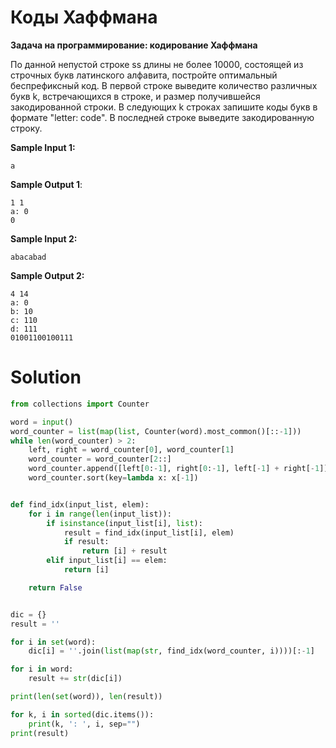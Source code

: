 # Коды Хаффмана

**Задача на программирование: кодирование Хаффмана**

По данной непустой строке ss длины не более 10000, состоящей из строчных букв латинского алфавита, постройте оптимальный
беспрефиксный код. В первой строке выведите количество различных букв k, встречающихся в строке, и размер получившейся
закодированной строки. В следующих k строках запишите коды букв в формате "letter: code". В последней строке выведите
закодированную строку.

**Sample Input 1:**

```
a
```

**Sample Output 1**:

```
1 1
a: 0
0
```

**Sample Input 2:**

```
abacabad
```

**Sample Output 2:**

```
4 14
a: 0
b: 10
c: 110
d: 111
01001100100111
```

# Solution

```python
from collections import Counter

word = input()
word_counter = list(map(list, Counter(word).most_common()[::-1]))
while len(word_counter) > 2:
    left, right = word_counter[0], word_counter[1]
    word_counter = word_counter[2::]
    word_counter.append([left[0:-1], right[0:-1], left[-1] + right[-1]])
    word_counter.sort(key=lambda x: x[-1])


def find_idx(input_list, elem):
    for i in range(len(input_list)):
        if isinstance(input_list[i], list):
            result = find_idx(input_list[i], elem)
            if result:
                return [i] + result
        elif input_list[i] == elem:
            return [i]

    return False


dic = {}
result = ''

for i in set(word):
    dic[i] = ''.join(list(map(str, find_idx(word_counter, i))))[:-1]

for i in word:
    result += str(dic[i])

print(len(set(word)), len(result))

for k, i in sorted(dic.items()):
    print(k, ': ', i, sep="")
print(result)
```